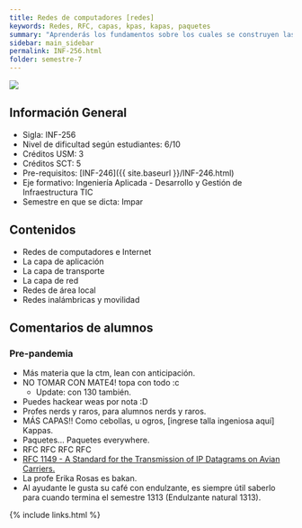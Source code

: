 ```yaml
---
title: Redes de computadores [redes]
keywords: Redes, RFC, capas, kpas, kapas, paquetes
summary: "Aprenderás los fundamentos sobre los cuales se construyen las redes de computadores y sus servicios asociados. Al igual que Configurar, administrar redes simples y utilizar sus servicios a través de aplicaciones. Integrar los conceptos que sustentan las redes de computadores modernas y los servicios que se construyen sobre ellas como sustrato de los sistemas de información distribuidos."
sidebar: main_sidebar
permalink: INF-256.html
folder: semestre-7
---
```


<img id="right-img" src="{{ site.baseurl }}/images/semestre7/TCP_UDP.png">

## Información General

- Sigla: INF-256
- Nivel de dificultad según estudiantes: 6/10
- Créditos USM: 3
- Créditos SCT: 5
- Pre-requisitos: [INF-246]({{ site.baseurl }}/INF-246.html)
- Eje formativo: Ingeniería Aplicada - Desarrollo y Gestión de Infraestructura TIC
- Semestre en que se dicta: Impar

## Contenidos

- Redes de computadores e Internet
- La capa de aplicación
- La capa de transporte
- La capa de red
- Redes de área local
- Redes inalámbricas y movilidad

## Comentarios de alumnos

### Pre-pandemia

- Más materia que la ctm, lean con anticipación.
- NO TOMAR CON MATE4! topa con todo :c
  - Update: con 130 también.
- Puedes hackear weas por nota :D
- Profes nerds y raros, para alumnos nerds y raros.
- MÁS CAPAS!! Como cebollas, u ogros, [ingrese talla ingeniosa aquí] Kappas.
- Paquetes... Paquetes everywhere.
- RFC RFC RFC RFC
- [RFC 1149 - A Standard for the Transmission of IP Datagrams on Avian Carriers.][1]
- La profe Erika Rosas es bakan.
- Al ayudante le gusta su café con endulzante, es siempre útil saberlo para cuando termina el semestre 1313 (Endulzante natural 1313).

[1]: https://tools.ietf.org/html/rfc1149

{% include links.html %}
